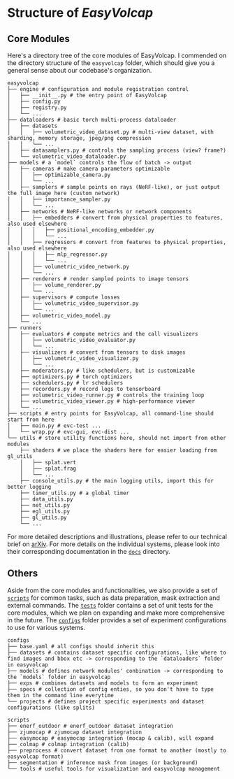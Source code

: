 # Structure of ***EasyVolcap***

## Core Modules

Here's a directory tree of the core modules of EasyVolcap.
I commended on the directory structure of the `easyvolcap` folder, which should give you a general sense about our codebase's organization.

```shell
easyvolcap
├── engine # configuration and module registration control
│   ├── __init__.py # the entry point of EasyVolcap
│   ├── config.py
│   ├── registry.py
│   └── ...
├── dataloaders # basic torch multi-process dataloader
│   ├── datasets
│   │   ├── volumetric_video_dataset.py # multi-view dataset, with sharding, memory storage, jpeg/png compression
│   │   └── ...
│   ├── datasamplers.py # controls the sampling process (view? frame?)
│   └── volumetric_video_dataloader.py
├── models # a `model` controls the flow of batch -> output
│   ├── cameras # make camera parameters optimizable
│   │   ├── optimizable_camera.py
│   │   └── ...
│   ├── samplers # sample points on rays (NeRF-like), or just output the full image here (custom network)
│   │   ├── importance_sampler.py
│   │   └── ...
│   ├── networks # NeRF-like networks or network components
│   │   ├── embedders # convert from physical properties to features, also used elsewhere
│   │   │   ├── positional_encoding_embedder.py
│   │   │   └── ...
│   │   ├── regressors # convert from features to physical properties, also used elsewhere
│   │   │   ├── mlp_regressor.py
│   │   │   └── ...
│   │   ├── volumetric_video_network.py
│   │   └── ...
│   ├── renderers # render sampled points to image tensors
│   │   ├── volume_renderer.py
│   │   └── ...
│   ├── supervisors # compute losses
│   │   ├── volumetric_video_supervisor.py
│   │   └── ...
│   ├── volumetric_video_model.py
│   └── ...
├── runners
│   ├── evaluators # compute metrics and the call visualizers
│   │   ├── volumetric_video_evaluator.py
│   │   └── ...
│   ├── visualizers # convert from tensors to disk images
│   │   ├── volumetric_video_visualizer.py
│   │   └── ...
│   ├── moderators.py # like schedulers, but is customizable
│   ├── optimizers.py # torch optimizers
│   ├── schedulers.py # lr schedulers
│   ├── recorders.py # record logs to tensorboard
│   ├── volumetric_video_runner.py # controls the training loop
│   ├── volumetric_video_viewer.py # high-performance viewer
│   └── ...
├── scripts # entry points for EasyVolcap, all command-line should start from here
│   ├── main.py # evc-test ...
│   └── wrap.py # evc-gui, evc-dist ...
└── utils # store utility functions here, should not import from other modules
    ├── shaders # we place the shaders here for easier loading from gl_utils
    │   ├── splat.vert
    │   ├── splat.frag
    │   └── ...
    ├── console_utils.py # the main logging utils, import this for better logging
    ├── timer_utils.py # a global timer
    ├── data_utils.py
    ├── net_utils.py
    ├── egl_utils.py
    ├── gl_utils.py
    └── ...
```

For more detailed descriptions and illustrations, please refer to our technical brief on [arXiv](https://arxiv.org/abs/2312.06575).
For more details on the individual systems, please look into their corresponding documentation in the [`docs`](../../docs) directory.

## Others

Aside from the core modules and functionalities, we also provide a set of [`scripts`](../../scripts) for common tasks, such as data preparation, mask extraction and external commands.
The [`tests`](../../tests) folder contains a set of unit tests for the core modules, which we plan on expanding and make more comprehensive in the future.
The [`configs`](../../configs) folder provides a set of experiment configurations to use for various systems.

```shell
configs
├── base.yaml # all configs should inherit this
├── datasets # contains dataset specific configurations, like where to find images and bbox etc -> corresponding to the `dataloaders` folder in easyvolcap
├── models # defines network modules' conbination -> corresponding to the `models` folder in easyvolcap
├── exps # combines datasets and models to form an experiment
├── specs # collection of config enties, so you don't have to type them in the command line everytime
└── projects # defines project specific experiments and dataset configurations (like splits)

scripts
├── enerf_outdoor # enerf_outdoor dataset integration
├── zjumocap # zjumocap dataset integration
├── easymocap # easymocap integration (mocap & calib), will expand
├── colmap # colmap integration (calib)
├── preprocess # convert dataset from one format to another (mostly to easyvolcap format)
├── segmentation # inference mask from images (or background)
└── tools # useful tools for visualization and easyvolcap management
```